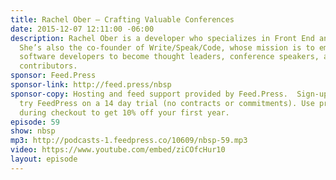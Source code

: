 ```yaml
---
title: Rachel Ober — Crafting Valuable Conferences
date: 2015-12-07 12:11:00 -06:00
description: Rachel Ober is a developer who specializes in Front End and Ruby on Rails.
  She’s also the co-founder of Write/Speak/Code, whose mission is to empower women
  software developers to become thought leaders, conference speakers, and open source
  contributors.
sponsor: Feed.Press
sponsor-link: http://feed.press/nbsp
sponsor-copy: Hosting and feed support provided by Feed.Press.  Sign-up today and
  try FeedPress on a 14 day trial (no contracts or commitments). Use promo code *nbsp*
  during checkout to get 10% off your first year.
episode: 59
show: nbsp
mp3: http://podcasts-1.feedpress.co/10609/nbsp-59.mp3
video: https://www.youtube.com/embed/ziCOfcHur10
layout: episode
---
```


